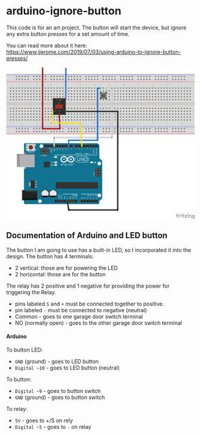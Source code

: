 # arduino-ignore-button

This code is for an art project. The button will start the device, but ignore any extra button presses for a set amount of time.

You can read more about it here:   
https://www.jjerome.com/2019/07/03/using-arduino-to-ignore-button-presses/

![bread board diagram](bread_board_diagram.png)


## Documentation of Arduino and LED button
The button I am going to use has a built-in LED, so I incorporated it into the design. The button has 4 terminals:   
* 2 vertical: those are for powering the LED   
* 2 horizontal: those are for the button

The relay has 2 positive and 1 negative for providing the power for triggering the Relay.
* pins labeled `S` and `+` must be connected together to positive.
* pin labeled `-` must be connected to negative (neutral)
* Common - goes to one garage door switch terminal
* NO (normally open) - goes to the other garage door switch terminal

#### Arduino

To button LED:
* `GND` (ground) - goes to LED button
* `Digital ~10` - goes to LED button (neutral)

To button:
* `Digital ~9` - goes to button switch
* `GND` (ground) - goes to button switch

To relay:
* `5V` - goes to +/S on rely
* `Digital ~5` - goes to `-` on relay
